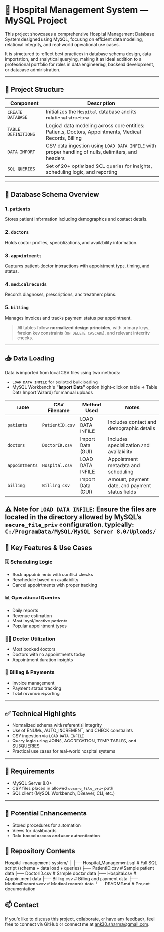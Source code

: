 # 🏥 Hospital Management System — MySQL Project

This project showcases a comprehensive Hospital Management Database System designed using MySQL, focusing on efficient data modeling, relational integrity, and real-world operational use cases.

It is structured to reflect best practices in database schema design, data importation, and analytical querying, making it an ideal addition to a professional portfolio for roles in data engineering, backend development, or database administration.

---

## 📁 Project Structure

| Component              | Description                                                                                           |
|------------------------|-------------------------------------------------------------------------------------------------------|
| `CREATE DATABASE`      | Initializes the `Hospital` database and its relational structure                                      |
| `TABLE DEFINITIONS`    | Logical data modeling across core entities: Patients, Doctors, Appointments, Medical Records, Billing |
| `DATA IMPORT`          | CSV data ingestion using `LOAD DATA INFILE` with proper handling of nulls, delimiters, and headers    |
| `SQL QUERIES`          | Set of 20+ optimized SQL queries for insights, scheduling logic, and reporting                        |

---

## 🧱 Database Schema Overview

### 1. `patients`
Stores patient information including demographics and contact details.

### 2. `doctors`
Holds doctor profiles, specializations, and availability information.

### 3. `appointments`
Captures patient-doctor interactions with appointment type, timing, and status.

### 4. `medicalrecords`
Records diagnoses, prescriptions, and treatment plans.

### 5. `billing`
Manages invoices and tracks payment status per appointment.

> All tables follow **normalized design principles**, with primary keys, foreign key constraints (`ON DELETE CASCADE`), and relevant integrity checks.

---

## 📥 Data Loading

Data is imported from local CSV files using two methods:

- `LOAD DATA INFILE` for scripted bulk loading
- MySQL Workbench's **"Import Data"** option (right-click on table → Table Data Import Wizard) for manual uploads

| Table          | CSV Filename      | Method Used         | Notes                                             |
|----------------|-------------------|---------------------|---------------------------------------------------|
| `patients`     | `PatientID.csv`   | LOAD DATA INFILE    | Includes contact and demographic details          |
| `doctors`      | `DoctorID.csv`    | Import Data (GUI)   | Includes specialization and availability          |
| `appointments` | `Hospital.csv`    | LOAD DATA INFILE    | Appointment metadata and scheduling               |
| `billing`      | `Billing.csv`     | Import Data (GUI)   | Amount, payment date, and payment status fields   |

⚠️ **Note for `LOAD DATA INFILE`:** Ensure the files are located in the directory allowed by MySQL’s `secure_file_priv` configuration, typically:
`C:/ProgramData/MySQL/MySQL Server 8.0/Uploads/`
---

## 🔎 Key Features & Use Cases

### 🗓️ Scheduling Logic
- Book appointments with conflict checks
- Reschedule based on availability
- Cancel appointments with proper tracking

### 📊 Operational Queries
- Daily reports
- Revenue estimation
- Most loyal/inactive patients
- Popular appointment types

### 👨‍⚕️ Doctor Utilization
- Most booked doctors
- Doctors with no appointments today
- Appointment duration insights

### 🧾 Billing & Payments
- Invoice management
- Payment status tracking
- Total revenue reporting

---

## ✅ Technical Highlights

- Normalized schema with referential integrity
- Use of ENUMs, AUTO_INCREMENT, and CHECK constraints
- CSV ingestion via `LOAD DATA INFILE`
- Query logic using JOINS, AGGREGATION, TEMP TABLES, and SUBQUERIES
- Practical use cases for real-world hospital systems

---

## 🔧 Requirements

- MySQL Server 8.0+
- CSV files placed in allowed `secure_file_priv` path
- SQL client (MySQL Workbench, DBeaver, CLI, etc.)

---

## 🧭 Potential Enhancements

- Stored procedures for automation
- Views for dashboards
- Role-based access and user authentication

## 📌 Repository Contents

Hospital-management-system/
│
├── Hospital_Management.sql      # Full SQL script (schema + data load + queries)
├── PatientID.csv                # Sample patient data
├── DoctorID.csv                 # Sample doctor data
├── Hospital.csv                 # Appointment data
├── Billing.csv                  # Billing and payment data
├── MedicalRecords.csv           # Medical records data
└── README.md                    # Project documentation

## 📫 Contact
If you'd like to discuss this project, collaborate, or have any feedback, feel free to connect via GitHub or connect me at ank30.sharma@gmail.com.
